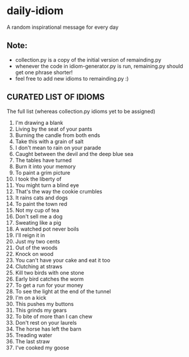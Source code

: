 # daily-idiom
A random inspirational message for every day


## Note:
- collection.py is a copy of the initial version of remainding.py
- whenever the code in idiom-generator.py is run, remaining.py should get one phrase shorter!
- feel free to add new idioms to remainding.py :)


## CURATED LIST OF IDIOMS

The full list (whereas collection.py idioms yet to be assigned)

  1.  I'm drawing a blank
  2.  Living by the seat of your pants
  3.  Burning the candle from both ends
  4.  Take this with a grain of salt
  5.  I don't mean to rain on your parade
  6.  Caught between the devil and the deep blue sea
  7.  The tables have turned
  8.  Burn it into your memory
  9.  To paint a grim picture
 10.  I took the liberty of
 11.  You might turn a blind eye
 12.  That's the way the cookie crumbles
 13.  It rains cats and dogs
 14.  To paint the town red
 15.  Not my cup of tea
 16.  Don't sell me a dog
 17.  Sweating like a pig
 18.  A watched pot never boils
 19.  I'll reign it in
 20.  Just my two cents
 21.  Out of the woods
 22.  Knock on wood
 23.  You can't have your cake and eat it too
 24.  Clutching at straws
 25.  Kill two birds with one stone
 26.  Early bird catches the worm
 27.  To get a run for your money
 28.  To see the light at the end of the tunnel
 29.  I'm on a kick
 30.  This pushes my buttons
 31.  This grinds my gears
 32.  To bite of more than I can chew
 33.  Don't rest on your laurels
 34.  The horse has left the barn
 35.  Treading water
 36.  The last straw
 37.  I've cooked my goose

